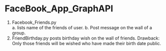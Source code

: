 FaceBook_App_GraphAPI
=====================
1. Facebook_Friends.py<br>
      <t>a. lists name of the friends of user.
      <t>b. Post message on the wall of a group.
2. FriendBirthday.py posts birthday wish on the wall of friends. 
   Drawback: Only those friends will be wished who have made their birth date public.
